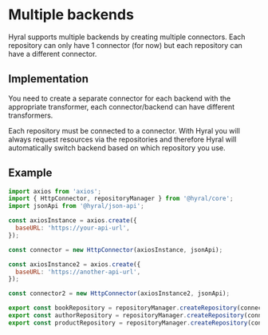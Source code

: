 # Multiple backends
Hyral supports multiple backends by creating multiple connectors. Each repository can only have 1 connector (for now)
but each repository can have a different connector.

## Implementation
You need to create a separate connector for each backend with the appropriate transformer, each connector/backend can 
have different transformers.

Each repository must be connected to a connector. With Hyral you will always request resources via the repositories and
therefore Hyral will automatically switch backend based on which repository you use. 

## Example
```javascript
import axios from 'axios';
import { HttpConnector, repositoryManager } from '@hyral/core';
import jsonApi from '@hyral/json-api';

const axiosInstance = axios.create({
  baseURL: 'https://your-api-url',
});

const connector = new HttpConnector(axiosInstance, jsonApi);

const axiosInstance2 = axios.create({
  baseURL: 'https://another-api-url',
});

const connector2 = new HttpConnector(axiosInstance2, jsonApi);

export const bookRepository = repositoryManager.createRepository(connector, 'book');
export const authorRepository = repositoryManager.createRepository(connector2, 'author');
export const productRepository = repositoryManager.createRepository(connector2, 'product');
```
